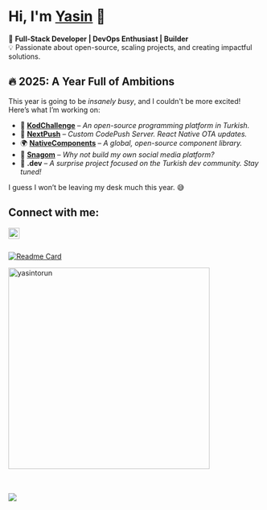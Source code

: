 # __Hi, I'm [Yasin](https://github.com/yasintorun) 👋__

🚀 **Full-Stack Developer | DevOps Enthusiast | Builder**  
💡 Passionate about open-source, scaling projects, and creating impactful solutions.  

## 🔥 2025: A Year Full of Ambitions  

This year is going to be *insanely busy*, and I couldn't be more excited! Here’s what I’m working on:  

- 🎯 [**KodChallenge**](https://kodchallenge.com) – *An open-source programming platform in Turkish.*  
- 🚀 [**NextPush**](https://nextpush.center) – *Custom CodePush Server. React Native OTA updates.*  
- 🌍 [**NativeComponents**](https://nativecomponents.com) – *A global, open-source component library.*  
- 📲 [**Snagom**](https://snagom.com) – *Why not build my own social media platform?*  
- 🎁 **.dev** – *A surprise project focused on the Turkish dev community. Stay tuned!*  

I guess I won’t be leaving my desk much this year. 😅  

## __Connect with me__:

[<img align="left" alt="Yasin | LinkedIn" width="22px" src="https://cdn.jsdelivr.net/npm/simple-icons@v3/icons/linkedin.svg" />](https://www.linkedin.com/in/yasintorun/)

<br>
<br>

[![Readme Card](https://github-readme-stats.vercel.app/api/?username=yasintorun&&show_icons=true&theme=radical)]()

<img align="center" width="400" src="https://github-readme-stats.vercel.app/api/top-langs/?username=yasintorun&count_private=true&theme=radical" alt="yasintorun" />

<br>
<br>
<br>

![](https://komarev.com/ghpvc/?username=yasintorun)
